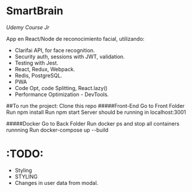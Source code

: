 # SmartBrain
*Udemy Course Jr*

App en React/Node de reconocimiento facial, utilizando:
+ Clarifai API, for face recognition.
+ Security auth, sessions with JWT, validation. 
+ Testing with Jest.
+ React, Redux, Webpack.
+ Redis, PostgreSQL.
+ PWA
+ Code Opt, code Splitting, React.lazy()
+ Performance Optimization - DevTools.

##To run the project:
Clone this repo
#####Front-End
Go to Front Folder
Run npm install
Run npm start
Server should be running in localhost:3001

#####Docker
Go to Back Folder
Run docker ps and stop all containers runnning
Run docker-compose up --build



# :TODO:
+ Styling
+ STYLING
+ Changes in user data from modal.


